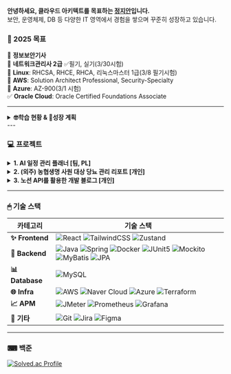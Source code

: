 **안녕하세요, 클라우드 아키텍트를 목표하는 [정지안](http://law10000hours.com.s3-website.ap-northeast-2.amazonaws.com/)입니다.**  
보안, 운영체제, DB 등 다양한 IT 영역에서 경험을 쌓으며 꾸준히 성장하고 있습니다.

### **🐍 2025 목표**  
🔲 **정보보안기사**  
🔲 **네트워크관리사 2급**  ✅필기, 실기(3/30시험)  
🔲 **Linux**: RHCSA, RHCE, RHCA, 리눅스마스터 1급(3/8 필기시험)  
🔲 **AWS**: Solution Architect Professional, Security-Specialty  
🔲 **Azure**: AZ-900(3/1 시험)  
✅ **Oracle Cloud**: Oracle Certified Foundations Associate  

---
<details>
<summary><b>🤓학습 현황 & 🔺성장 계획</b></summary>
<img src="https://github.com/user-attachments/assets/0de70caa-70b0-40f3-a268-febf334fde1d" alt="학습 계획" width="600"/>
</details>
---

### 💻 **프로젝트**

<details>
<summary><b>1. AI 일정 관리 플래너 [팀, PL]</b></summary>

- **기간**: 2024.11.04 ~ 2024.11.26 (3주)  
- **내용**: 음성 또는 텍스트로 할 일을 입력하면 AI가 주간 계획을 자동으로 제안하는 서비스  
  ![AI 일정 관리 플래너 스크린샷](https://github.com/user-attachments/assets/b669d9df-4dd0-48f1-a033-831cf8795eee)  
- **리포지토리**: [AI 일정 관리 플래너 바로가기](https://github.com/jja6312/LuckyWeeky_server)  

</details>

<details>
<summary><b>2. (외주) 농협생명 사원 대상 당뇨 관리 리포트 [개인]</b></summary>

- **개발 기간**: 2024.05.12 ~ 2024.06.23 (6주)  
- **유지보수**: 2024.06.24 ~ 2024.09.15 (3달)  
- **내용**:  
  - 농협생명 사원 15명의 걸음수와 혈당 데이터를 분석하여 건강 등급을 분류  
  - 등급에 맞는 맞춤형 교육 자료 송·수신 기능 제공  
  - 프론트엔드, 백엔드, 배포 모두 담당  
  ![당뇨 관리 리포트 스크린샷](https://github.com/user-attachments/assets/9dd2046d-4fd7-4eb6-87c5-64786c5bd391)  

- **리포지토리**: [당뇨 관리 리포트 바로가기](https://github.com/jja6312/health_care-Insulin_management-)  

</details>

<details>
<summary><b>3. 노션 API를 활용한 개발 블로그 [개인]</b></summary>

- **기간**: 2024.01.12 ~ 현재  
- **내용**:  
  - 기술 스택별 학습 시간을 기록  
  - 노션 API를 통해 에디터 없이 간단히 개발일지 작성  
  ![개발 블로그 스크린샷](https://github.com/user-attachments/assets/403c656f-9ba6-4940-92b4-037c340fd85c)  
- **배포 사이트**: [개인 블로그 바로가기](http://law10000hours.com.s3-website.ap-northeast-2.amazonaws.com/)  
- **리포지토리**: [개발 블로그 바로가기](https://github.com/jja6312/blog)  

</details>

---

### 🖱 **기술 스택**

| **카테고리**    | **기술 스택**                                                                                                                                                                             |
|----------------|-----------------------------------------------------------------------------------------------------------------------------------------------------------------------------------------|
| **✨ Frontend**  | ![React](https://img.shields.io/badge/React-61DAFB?style=flat-square&logo=react&logoColor=black) ![TailwindCSS](https://img.shields.io/badge/TailwindCSS-38B2AC?style=flat-square&logo=tailwind-css&logoColor=white) ![Zustand](https://img.shields.io/badge/Zustand-000000?style=flat-square) |
| **🚀 Backend**   | ![Java](https://img.shields.io/badge/Java-007396?style=flat-square&logo=java&logoColor=white) ![Spring](https://img.shields.io/badge/Spring-6DB33F?style=flat-square&logo=spring&logoColor=white) ![Docker](https://img.shields.io/badge/Docker-2496ED?style=flat-square&logo=docker&logoColor=white) ![JUnit5](https://img.shields.io/badge/JUnit5-25A162?style=flat-square&logo=junit5&logoColor=white) ![Mockito](https://img.shields.io/badge/Mockito-25A162?style=flat-square) ![MyBatis](https://img.shields.io/badge/MyBatis-B7178C?style=flat-square&logo=apache-mybatis&logoColor=white) ![JPA](https://img.shields.io/badge/JPA-6DB33F?style=flat-square&logo=hibernate&logoColor=white) |
| **📊 Database**  | ![MySQL](https://img.shields.io/badge/MySQL-4479A1?style=flat-square&logo=mysql&logoColor=white)                                                                                       |
| **🌐 Infra**     | ![AWS](https://img.shields.io/badge/AWS-232F3E?style=flat-square&logo=amazon-aws&logoColor=white) ![Naver Cloud](https://img.shields.io/badge/Naver%20Cloud-03C75A?style=flat-square) ![Azure](https://img.shields.io/badge/Azure-0078D4?style=flat-square&logo=microsoft-azure&logoColor=white) ![Terraform](https://img.shields.io/badge/Terraform-623CE4?style=flat-square&logo=terraform&logoColor=white) |
| **📈 APM**       | ![JMeter](https://img.shields.io/badge/JMeter-D22128?style=flat-square&logo=apache-jmeter&logoColor=white) ![Prometheus](https://img.shields.io/badge/Prometheus-E6522C?style=flat-square&logo=prometheus&logoColor=white) ![Grafana](https://img.shields.io/badge/Grafana-F46800?style=flat-square&logo=grafana&logoColor=white) |
| **🔧 기타**      | ![Git](https://img.shields.io/badge/Git-F05032?style=flat-square&logo=git&logoColor=white) ![Jira](https://img.shields.io/badge/Jira-0052CC?style=flat-square&logo=jira&logoColor=white) ![Figma](https://img.shields.io/badge/Figma-F24E1E?style=flat-square&logo=figma&logoColor=white)                                                                                         |

---

### ⌨ **백준**

[![Solved.ac Profile](http://mazassumnida.wtf/api/v2/generate_badge?boj=jja6312)](https://solved.ac/jja6312/)  
